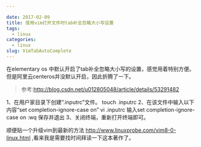```yaml
---

date: 2017-02-09
title: 使用vim打开文件时tab补全忽略大小写设置
tags: 
  - linux
categories:
  - linux
slug: VimTabAutoComplete
---
```

在elementary os 中默认开启了tab补全忽略大小写的设置，感觉用着特别方便。但是阿里云centeros并没默认开启，因此折腾了一下。
<!-- more -->
> 参考:http://blog.csdn.net/u012805048/article/details/53291482


1、在用户家目录下创建“.inputrc”文件。
touch .inputrc
2、在该文件中输入以下内容“set completion-ignore-case on”
vi .inputrc 
输入set completion-ignore-case on
:wq 保存并退出
3、关闭终端，重新打开终端即可。


顺便贴一个升级vim到最新的方法
http://www.linuxprobe.com/vim8-0-linux.html ,看来我是需要找时间拜读一下这本著作了。